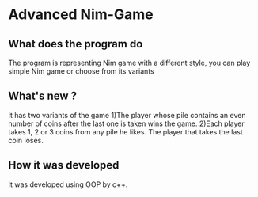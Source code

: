 # Advanced Nim-Game

## What does the program do
The program is representing Nim game with a different style, you can play simple Nim game or choose from its variants

## What's new ?
It has two variants of the game 
1)The player whose pile contains an even number of coins after the last one is taken wins the game.
2)Each player takes 1, 2 or 3 coins from any pile he likes. The player that takes the last coin loses. 

## How it was developed 
It was developed using OOP by c++.
